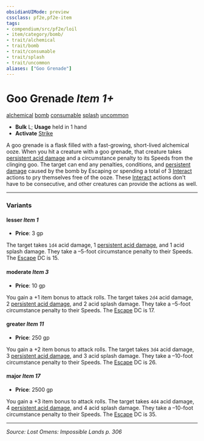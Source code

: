 ```yaml
---
obsidianUIMode: preview
cssclass: pf2e,pf2e-item
tags:
- compendium/src/pf2e/loil
- item/category/bomb/
- trait/alchemical
- trait/bomb
- trait/consumable
- trait/splash
- trait/uncommon
aliases: ["Goo Grenade"]
---
```

# Goo Grenade *Item 1+*  
[alchemical](rules/traits/alchemical.md "Alchemical Item Trait")  [bomb](rules/traits/bomb.md "Bomb Item Trait")  [consumable](rules/traits/consumable.md "Consumable Item Trait")  [splash](rules/traits/splash.md "Splash Weapon Trait")  [uncommon](rules/traits/uncommon.md "Uncommon Rarity Trait")  

- **Bulk** L; **Usage** held in 1 hand
- **Activate** [Strike](rules/actions/strike.md)

A goo grenade is a flask filled with a fast-growing, short-lived alchemical ooze. When you hit a creature with a goo grenade, that creature takes [persistent acid damage](rules/conditions.md#Persistent%20Damage) and a circumstance penalty to its Speeds from the clinging goo. The target can end any penalties, conditions, and [persistent damage](rules/conditions.md#Persistent%20Damage) caused by the bomb by Escaping or spending a total of 3 [Interact](rules/actions/interact.md) actions to pry themselves free of the ooze. These [Interact](rules/actions/interact.md) actions don't have to be consecutive, and other creatures can provide the actions as well.

---
### Variants

#### lesser *Item 1*

- **Price**: 3 gp

The target takes `1d4` acid damage, 1 [persistent acid damage](rules/conditions.md#Persistent%20Damage), and 1 acid splash damage. They take a –5-foot circumstance penalty to their Speeds. The [Escape](rules/actions/escape.md) DC is 15.

#### moderate *Item 3*

- **Price**: 10 gp

You gain a +1 item bonus to attack rolls. The target takes `2d4` acid damage, 2 [persistent acid damage](rules/conditions.md#Persistent%20Damage), and 2 acid splash damage. They take a –5-foot circumstance penalty to their Speeds. The [Escape](rules/actions/escape.md) DC is 17.

#### greater *Item 11*

- **Price**: 250 gp

You gain a +2 item bonus to attack rolls. The target takes `3d4` acid damage, 3 [persistent acid damage](rules/conditions.md#Persistent%20Damage), and 3 acid splash damage. They take a –10-foot circumstance penalty to their Speeds. The [Escape](rules/actions/escape.md) DC is 26.

#### major *Item 17*

- **Price**: 2500 gp

You gain a +3 item bonus to attack rolls. The target takes `4d4` acid damage, 4 [persistent acid damage](rules/conditions.md#Persistent%20Damage), and 4 acid splash damage. They take a –10-foot circumstance penalty to their Speeds. The [Escape](rules/actions/escape.md) DC is 35.

---
*Source: Lost Omens: Impossible Lands p. 306*